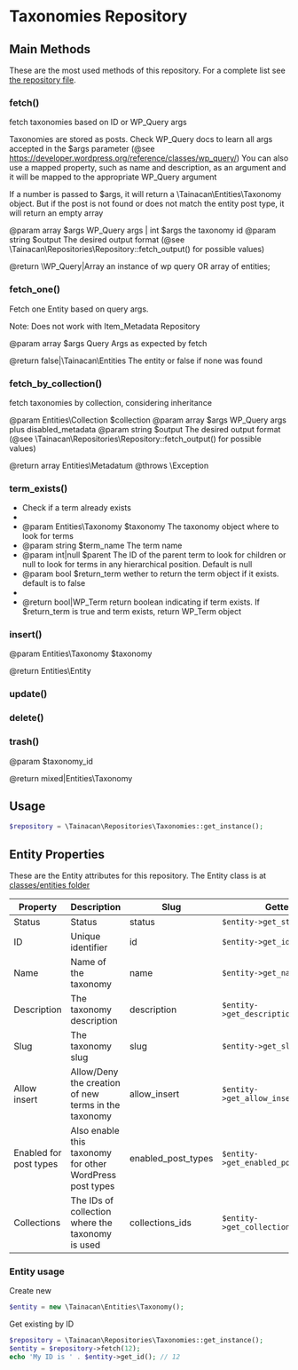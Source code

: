 
# Taxonomies Repository

## Main Methods

These are the most used methods of this repository. For a complete list see [the repository file](../src/classes/repositories/class-tainacan-taxonomies.php).


### fetch()


fetch taxonomies based on ID or WP_Query args

Taxonomies are stored as posts. Check WP_Query docs
to learn all args accepted in the $args parameter (@see https://developer.wordpress.org/reference/classes/wp_query/)
You can also use a mapped property, such as name and description, as an argument and it will be mapped to the
appropriate WP_Query argument

If a number is passed to $args, it will return a \Tainacan\Entities\Taxonomy object.  But if the post is not found or
does not match the entity post type, it will return an empty array

@param array $args WP_Query args | int $args the taxonomy id
@param string $output The desired output format (@see \Tainacan\Repositories\Repository::fetch_output() for possible values)

@return \WP_Query|Array an instance of wp query OR array of entities;
 

### fetch_one()


Fetch one Entity based on query args.

Note: Does not work with Item_Metadata Repository

@param array $args Query Args as expected by fetch

@return false|\Tainacan\Entities The entity or false if none was found
 

### fetch_by_collection()


fetch taxonomies by collection, considering inheritance

@param Entities\Collection $collection
@param array $args WP_Query args plus disabled_metadata
@param string $output The desired output format (@see \Tainacan\Repositories\Repository::fetch_output() for possible values)

@return array Entities\Metadatum
@throws \Exception
 

### term_exists()


* Check if a term already exists 
*
* @param Entities\Taxonomy $taxonomy The taxonomy object where to look for terms
* @param string $term_name The term name 
* @param int|null $parent The ID of the parent term to look for children or null to look for terms in any hierarchical position. Default is null 
* @param bool $return_term wether to return the term object if it exists. default is to false 
* 
* @return bool|WP_Term return boolean indicating if term exists. If $return_term is true and term exists, return WP_Term object 


### insert()


@param Entities\Taxonomy $taxonomy

@return Entities\Entity
 

### update()



### delete()



### trash()


@param $taxonomy_id

@return mixed|Entities\Taxonomy
 

## Usage 

```PHP
$repository = \Tainacan\Repositories\Taxonomies::get_instance();
```

## Entity Properties 

These are the Entity attributes for this repository. The Entity class is at [classes/entities folder](../src/classes/entities/class-tainacan-taxonomy.php)

Property | Description | Slug | Getter | Setter | Stored as
--- | --- | --- | --- | --- | --- 
Status|Status|status|`$entity->get_status()`|`$entity->set_status()`|post_status
ID|Unique identifier|id|`$entity->get_id()`|`$entity->set_id()`|ID
Name|Name of the taxonomy|name|`$entity->get_name()`|`$entity->set_name()`|post_title
Description|The taxonomy description|description|`$entity->get_description()`|`$entity->set_description()`|post_content
Slug|The taxonomy slug|slug|`$entity->get_slug()`|`$entity->set_slug()`|post_name
Allow insert|Allow/Deny the creation of new terms in the taxonomy|allow_insert|`$entity->get_allow_insert()`|`$entity->set_allow_insert()`|meta
Enabled for post types|Also enable this taxonomy for other WordPress post types|enabled_post_types|`$entity->get_enabled_post_types()`|`$entity->set_enabled_post_types()`|meta_multi
Collections|The IDs of collection where the taxonomy is used|collections_ids|`$entity->get_collections_ids()`|`$entity->set_collections_ids()`|meta_multi

### Entity usage


Create new

```PHP
$entity = new \Tainacan\Entities\Taxonomy();
```

Get existing by ID
```PHP
$repository = \Tainacan\Repositories\Taxonomies::get_instance();
$entity = $repository->fetch(12);
echo 'My ID is ' . $entity->get_id(); // 12
```

